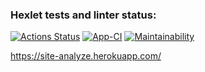 ### Hexlet tests and linter status:
[![Actions Status](https://github.com/Rustam-Amirov/php-project-lvl3/workflows/hexlet-check/badge.svg)](https://github.com/Rustam-Amirov/php-project-lvl3/actions)
[![App-CI](https://github.com/Rustam-Amirov/php-project-lvl3/workflows/CI/badge.svg)](https://github.com/github/docs/actions)
[![Maintainability](https://api.codeclimate.com/v1/badges/22da138fa85d06bb2933/maintainability)](https://codeclimate.com/github/Rustam-Amirov/php-project-lvl3/maintainability)

https://site-analyze.herokuapp.com/